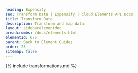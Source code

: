 ```yaml
---
heading: Expensify
seo: Transform Data | Expensify | Cloud Elements API Docs
title: Transform Data
description: Transform and map data.
layout: sidebarelementdoc
breadcrumbs: /docs/elements.html
elementId: 675
parent: Back to Element Guides
order: 25
sitemap: false
---
```


{% include transformations.md %}
